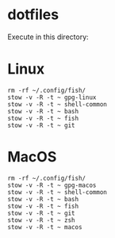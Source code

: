 # dotfiles

Execute in this directory:

# Linux

```shell
rm -rf ~/.config/fish/
stow -v -R -t ~ gpg-linux
stow -v -R -t ~ shell-common
stow -v -R -t ~ bash
stow -v -R -t ~ fish
stow -v -R -t ~ git
```

# MacOS

```shell
rm -rf ~/.config/fish/
stow -v -R -t ~ gpg-macos
stow -v -R -t ~ shell-common
stow -v -R -t ~ bash
stow -v -R -t ~ fish
stow -v -R -t ~ git
stow -v -R -t ~ zsh
stow -v -R -t ~ macos
```
